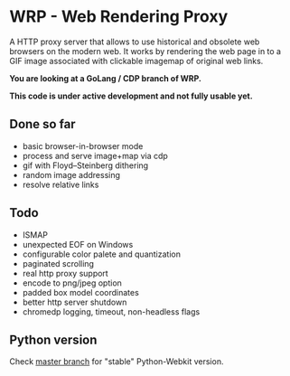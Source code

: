 # WRP - Web Rendering Proxy
A HTTP proxy server that allows to use historical and obsolete web browsers on the modern web. It works by rendering the web page in to a GIF image associated with clickable imagemap of original web links.

**You are looking at a GoLang / CDP branch of WRP.**

**This code is under active development and not fully usable yet.**


## Done so far
* basic browser-in-browser mode
* process and serve image+map via cdp
* gif with Floyd–Steinberg dithering
* random image addressing
* resolve relative links

## Todo
* ISMAP
* unexpected EOF on Windows
* configurable color palete and quantization
* paginated scrolling
* real http proxy support
* encode to png/jpeg option
* padded box model coordinates
* better http server shutdown
* chromedp logging, timeout, non-headless flags

## Python version
Check [master branch](https://github.com/tenox7/wrp/tree/master) for "stable" Python-Webkit version.



